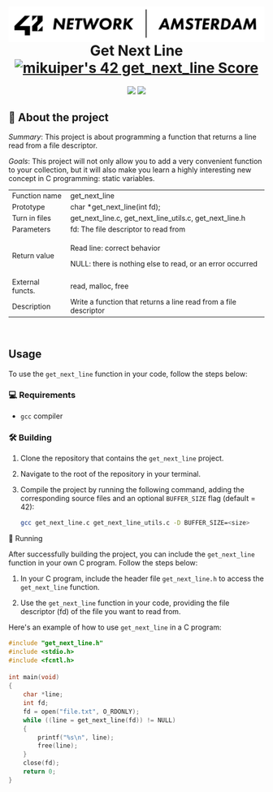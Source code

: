 <p align="center" style="margin-bottom: 0px !important;">
  <img width="600" src="https://github.com/mithraskuipers/mithraskuipers/blob/master/readme_srcs/42/logo.png?raw=true" alt="42_Network_Amsterdam" align="center"> </p>
<h1 align="center" style="margin-top: 0px;">Get Next Line <a href="https://github.com/mithraskuipers"><img src="https://badge42.vercel.app/api/v2/cl483ajsd008309l6suq9l256/project/2408180" alt="mikuiper's 42 get_next_line Score" /></a></h1>

<p align="center" style="margin-top: 0px;">
<img src="https://forthebadge.com/images/badges/made-with-c.svg"/>
<img src="https://forthebadge.com/images/badges/built-with-love.svg"/>
</p>

## :book: About the project

<em>Summary</em>: This project is about programming a function that returns a line read from a file descriptor.

<em>Goals</em>: This project will not only allow you to add a very convenient function to your collection, but it will also make you learn a highly interesting new concept in C programming: static variables.

<table>
<tbody>
<tr>
<td>Function name</td>
<td>get_next_line</td>
</tr>
<tr>
<td>Prototype</td>
<td>char *get_next_line(int fd);</td>
</tr>
<tr>
<td>Turn in files</td>
<td>get_next_line.c, get_next_line_utils.c, get_next_line.h</td>
</tr>
<tr>
<td>Parameters</td>
<td>fd: The file descriptor to read from</td>
</tr>
<tr>
<td>Return value</td>
<td>
<p>Read line: correct behavior</p>
<p>NULL: there is nothing else to read, or an error occurred</p>
</td>
</tr>
<tr>
<td>External functs.</td>
<td>read, malloc, free</td>
</tr>
<tr>
<td>Description</td>
<td>Write a function that returns a line read from a file descriptor</td>
</tr>
</tbody>
</table>
<p>&nbsp;</p>

## Usage

To use the `get_next_line` function in your code, follow the steps below:

### :computer: Requirements

- `gcc` compiler

### :hammer_and_wrench: Building

1. Clone the repository that contains the `get_next_line` project.
2. Navigate to the root of the repository in your terminal.
3. Compile the project by running the following command, adding the corresponding source files and an optional `BUFFER_SIZE` flag (default = 42):

   ```bash
   gcc get_next_line.c get_next_line_utils.c -D BUFFER_SIZE=<size>
   ```

:runner: Running

After successfully building the project, you can include the `get_next_line` function in your own C program. Follow the steps below:

1. In your C program, include the header file `get_next_line.h` to access the `get_next_line` function.

2. Use the `get_next_line` function in your code, providing the file descriptor (fd) of the file you want to read from.

Here's an example of how to use `get_next_line` in a C program:

```c
#include "get_next_line.h"
#include <stdio.h>
#include <fcntl.h>

int main(void)
{
    char *line;
    int fd;
    fd = open("file.txt", O_RDONLY);
    while ((line = get_next_line(fd)) != NULL)
    {
        printf("%s\n", line);
        free(line);
    }
    close(fd);
    return 0;
}

